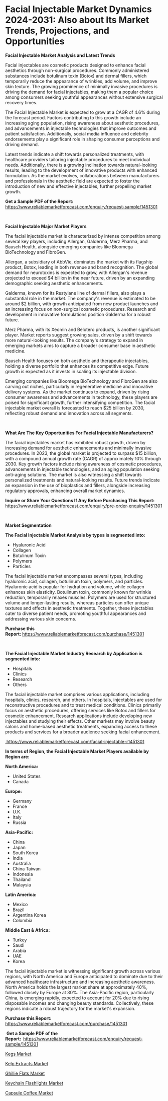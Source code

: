 <p><h1>Facial Injectable Market Dynamics 2024-2031: Also about Its Market Trends, Projections, and Opportunities</h1></p><p><strong>Facial Injectable Market Analysis and Latest Trends</strong></p>
<p><p>Facial injectables are cosmetic products designed to enhance facial aesthetics through non-surgical procedures. Commonly administered substances include botulinum toxin (Botox) and dermal fillers, which temporarily reduce the appearance of wrinkles, add volume, and improve skin texture. The growing prominence of minimally invasive procedures is driving the demand for facial injectables, making them a popular choice among consumers seeking youthful appearances without extensive surgical recovery times.</p><p>The Facial Injectable Market is expected to grow at a CAGR of 4.6% during the forecast period. Factors contributing to this growth include an increasing aging population, rising awareness about aesthetic procedures, and advancements in injectable technologies that improve outcomes and patient satisfaction. Additionally, social media influence and celebrity endorsements play a significant role in shaping consumer perceptions and driving demand.</p><p>Latest trends indicate a shift towards personalized treatments, with healthcare providers tailoring injectable procedures to meet individual needs. Additionally, there is a growing inclination towards natural-looking results, leading to the development of innovative products with enhanced formulation. As the market evolves, collaborations between manufacturers and professionals in the aesthetic field are expected to foster the introduction of new and effective injectables, further propelling market growth.</p></p>
<p><strong>Get a Sample PDF of the Report:&nbsp;</strong> <a href="https://www.reliablemarketforecast.com/enquiry/request-sample/1451301?utm_campaign=1875&utm_medium=2&utm_source=Github&utm_content=ia&utm_term=11122024&utm_id=facial-injectable">https://www.reliablemarketforecast.com/enquiry/request-sample/1451301</a></p>
<p>&nbsp;</p>
<p><strong>Facial Injectable Major Market Players</strong></p>
<p><p>The facial injectable market is characterized by intense competition among several key players, including Allergan, Galderma, Merz Pharma, and Bausch Health, alongside emerging companies like Bloomega BioTechnology and FibroGen. </p><p>Allergan, a subsidiary of AbbVie, dominates the market with its flagship product, Botox, leading in both revenue and brand recognition. The global demand for neurotoxins is expected to grow, with Allergan's revenue projected to exceed $4 billion in the near future, driven by an expanding demographic seeking aesthetic enhancements.</p><p>Galderma, known for its Restylane line of dermal fillers, also plays a substantial role in the market. The company's revenue is estimated to be around $2 billion, with growth anticipated from new product launches and an increasing focus on non-surgical cosmetic procedures. Research and development in innovative formulations position Galderma for a robust future.</p><p>Merz Pharma, with its Xeomin and Belotero products, is another significant player. Market reports suggest growing sales, driven by a shift towards more natural-looking results. The company's strategy to expand in emerging markets aims to capture a broader consumer base in aesthetic medicine.</p><p>Bausch Health focuses on both aesthetic and therapeutic injectables, holding a diverse portfolio that enhances its competitive edge. Future growth is expected as it invests in scaling its injectable division.</p><p>Emerging companies like Bloomega BioTechnology and FibroGen are also carving out niches, particularly in regenerative medicine and innovative delivery systems. As the market continues to expand, driven by rising consumer awareness and advancements in technology, these players are poised for significant growth, further intensifying competition. The facial injectable market overall is forecasted to reach $25 billion by 2030, reflecting robust demand and innovation across all segments.</p></p>
<p>&nbsp;</p>
<p><strong>What Are The Key Opportunities For Facial Injectable Manufacturers?</strong></p>
<p><p>The facial injectables market has exhibited robust growth, driven by increasing demand for aesthetic enhancements and minimally invasive procedures. In 2023, the global market is projected to surpass $15 billion, with a compound annual growth rate (CAGR) of approximately 10% through 2030. Key growth factors include rising awareness of cosmetic procedures, advancements in injectable technologies, and an aging population seeking anti-aging solutions. The market is also witnessing a shift towards personalized treatments and natural-looking results. Future trends indicate an expansion in the use of bioplastics and fillers, alongside increasing regulatory approvals, enhancing overall market dynamics.</p></p>
<p><strong>Inquire or Share Your Questions If Any Before Purchasing This Report:</strong> <a href="https://www.reliablemarketforecast.com/enquiry/pre-order-enquiry/1451301?utm_campaign=1875&utm_medium=2&utm_source=Github&utm_content=ia&utm_term=11122024&utm_id=facial-injectable">https://www.reliablemarketforecast.com/enquiry/pre-order-enquiry/1451301</a></p>
<p>&nbsp;</p>
<p><strong>Market Segmentation</strong></p>
<p><strong>The Facial Injectable Market Analysis by types is segmented into:</strong></p>
<p><ul><li>Hyaluronic Acid</li><li>Collagen</li><li>Botulinum Toxin</li><li>Polymers</li><li>Particles</li></ul></p>
<p><p>The facial injectable market encompasses several types, including hyaluronic acid, collagen, botulinum toxin, polymers, and particles. Hyaluronic acid is popular for hydration and volume, while collagen enhances skin elasticity. Botulinum toxin, commonly known for wrinkle reduction, temporarily relaxes muscles. Polymers are used for structured volume and longer-lasting results, whereas particles can offer unique textures and effects in aesthetic treatments. Together, these injectables cater to diverse patient needs, promoting youthful appearances and addressing various skin concerns.</p></p>
<p><strong>Purchase this Report:&nbsp;</strong><a href="https://www.reliablemarketforecast.com/purchase/1451301?utm_campaign=1875&utm_medium=2&utm_source=Github&utm_content=ia&utm_term=11122024&utm_id=facial-injectable">https://www.reliablemarketforecast.com/purchase/1451301</a></p>
<p>&nbsp;</p>
<p><strong>The Facial Injectable Market Industry Research by Application is segmented into:</strong></p>
<p><ul><li>Hospitals</li><li>Clinics</li><li>Research</li><li>Others</li></ul></p>
<p><p>The facial injectable market comprises various applications, including hospitals, clinics, research, and others. In hospitals, injectables are used for reconstructive procedures and to treat medical conditions. Clinics primarily focus on aesthetic procedures, offering services like Botox and fillers for cosmetic enhancement. Research applications include developing new injectables and studying their effects. Other markets may involve beauty salons and home-based aesthetic treatments, expanding access to these products and services for a broader audience seeking facial enhancement.</p></p>
<p><a href="https://www.reliablemarketforecast.com/facial-injectable-r1451301?utm_campaign=1875&utm_medium=2&utm_source=Github&utm_content=ia&utm_term=11122024&utm_id=facial-injectable">&nbsp;https://www.reliablemarketforecast.com/facial-injectable-r1451301</a></p>
<p><strong>In terms of Region, the Facial Injectable Market Players available by Region are:</strong></p>
<p>
    <p> <strong> North America: </strong>
        <ul>
            <li>United States</li>
            <li>Canada</li>
        </ul>
        </p> 
    <p> <strong> Europe: </strong>
        <ul>
            <li>Germany</li>
            <li>France</li>
            <li>U.K.</li>
            <li>Italy</li>
            <li>Russia</li>
        </ul>
        </p> 
    <p> <strong> Asia-Pacific: </strong>
        <ul>
            <li>China</li>
            <li>Japan</li>
            <li>South Korea</li>
            <li>India</li>
            <li>Australia</li>
            <li>China Taiwan</li>
            <li>Indonesia</li>
            <li>Thailand</li>
            <li>Malaysia</li>
        </ul>
        </p> 
    <p> <strong> Latin America: </strong>
        <ul>
            <li>Mexico</li>
            <li>Brazil</li>
            <li>Argentina Korea</li>
            <li>Colombia</li>
        </ul>
        </p> 
    <p> <strong> Middle East & Africa: </strong>
        <ul>
            <li>Turkey</li>
            <li>Saudi</li>
            <li>Arabia</li>
            <li>UAE</li>
            <li>Korea</li>
        </ul>
    </p>
    </p>
<p><p>The facial injectable market is witnessing significant growth across various regions, with North America and Europe anticipated to dominate due to their advanced healthcare infrastructure and increasing aesthetic awareness. North America holds the largest market share at approximately 40%, followed closely by Europe at 30%. The Asia-Pacific region, particularly China, is emerging rapidly, expected to account for 20% due to rising disposable incomes and changing beauty standards. Collectively, these regions indicate a robust trajectory for the market's expansion.</p></p>
<p><strong>Purchase this Report: </strong><a href="https://www.reliablemarketforecast.com/purchase/1451301?utm_campaign=1875&utm_medium=2&utm_source=Github&utm_content=ia&utm_term=11122024&utm_id=facial-injectable">https://www.reliablemarketforecast.com/purchase/1451301</a></p>
<p>&nbsp;<strong>Get a Sample PDF of the Report:&nbsp;&nbsp;</strong><a href="https://www.reliablemarketforecast.com/enquiry/request-sample/1451301?utm_campaign=1875&utm_medium=2&utm_source=Github&utm_content=ia&utm_term=11122024&utm_id=facial-injectable">https://www.reliablemarketforecast.com/enquiry/request-sample/1451301</a></p>
<p><strong></strong></p>
<p><p><a href="https://www.linkedin.com/pulse/kegs-market-insights-provide-historical-trends-future-prospect-avjse?utm_campaign=1875&utm_medium=2&utm_source=Github&utm_content=ia&utm_term=11122024&utm_id=facial-injectable">Kegs Market</a></p><p><a href="https://www.linkedin.com/pulse/kelp-extracts-market-expected-continue-its-upward-trajectory-d4hve?utm_campaign=1875&utm_medium=2&utm_source=Github&utm_content=ia&utm_term=11122024&utm_id=facial-injectable">Kelp Extracts Market</a></p><p><a href="https://www.linkedin.com/pulse/projected-cagr-79-report-ghillie-flats-market-analysis-propels-qdi4f?utm_campaign=1875&utm_medium=2&utm_source=Github&utm_content=ia&utm_term=11122024&utm_id=facial-injectable">Ghillie Flats Market</a></p><p><a href="https://www.linkedin.com/pulse/revenue-growth-forecast-keychain-flashlights-market-113-cagr-cxdse?utm_campaign=1875&utm_medium=2&utm_source=Github&utm_content=ia&utm_term=11122024&utm_id=facial-injectable">Keychain Flashlights Market</a></p><p><a href="https://github.com/Chiragrp22/Market-Research-Report-List-6/blob/main/capsule-coffee-market.md?utm_campaign=1875&utm_medium=2&utm_source=Github&utm_content=ia&utm_term=11122024&utm_id=facial-injectable">Capsule Coffee Market</a></p></p>